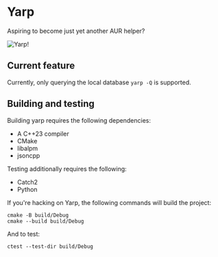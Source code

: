 # Yarp
Aspiring to become just yet another AUR helper?

![Yarp!](https://tenor.com/en-GB/view/yarp-hot-fuzz-gif-12386003)

## Current feature
Currently, only querying the local database `yarp -Q` is supported.

## Building and testing
Building yarp requires the following dependencies:
- A C++23 compiler
- CMake
- libalpm
- jsoncpp

Testing additionally requires the following:
- Catch2
- Python

If you're hacking on Yarp, the following commands will build the project:

```
cmake -B build/Debug 
cmake --build build/Debug
```

And to test:

```
ctest --test-dir build/Debug
```

